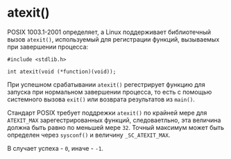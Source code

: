 # atexit()

POSIX 1003.1-2001 определяет, а Linux поддерживает библиотечный вызов `atexit()`, используемый для регистрации функций, вызываемых при завершении процесса:

    #include <stdlib.h>
    
    int atexit(void (*function)(void));
    
При успешном срабатывании `atexit()` регестрирует функцию для запуска при нормальном завершении процесса, то есть с помощью системного вызова `exit()` или возврата результатов из `main()`. 

Стандарт POSIX требует поддрежки `atexit()` по крайней мере для `ATEXIT_MAX` зарегестрированных функций, следоваетльно, эта величина должна быть равно по меньшей мере `32`. Точный максимум может быть определен через `sysconf()` и величину  `_SC_ATEXIT_MAX`.

В случает успеха - `0`, иначе - `-1`.
